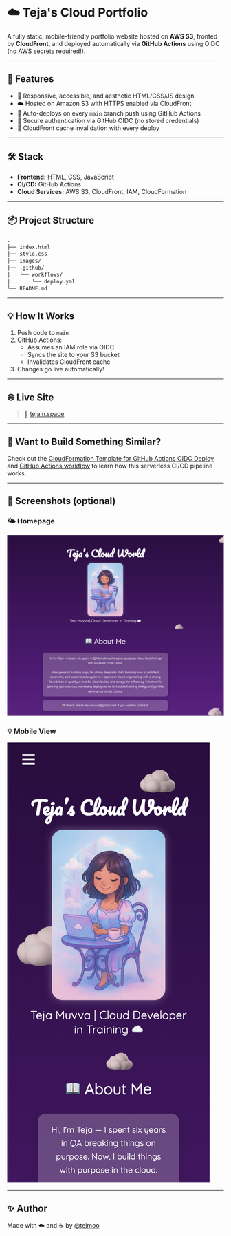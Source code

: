 # ☁️ Teja's Cloud Portfolio

A fully static, mobile-friendly portfolio website hosted on **AWS S3**, fronted by **CloudFront**, and deployed automatically via **GitHub Actions** using OIDC (no AWS secrets required!).

---

## 🚀 Features

- 🎨 Responsive, accessible, and aesthetic HTML/CSS/JS design
- ☁️ Hosted on Amazon S3 with HTTPS enabled via CloudFront
- 🔄 Auto-deploys on every `main` branch push using GitHub Actions
- 🔐 Secure authentication via GitHub OIDC (no stored credentials)
- 🔁 CloudFront cache invalidation with every deploy

---

## 🛠 Stack

- **Frontend:** HTML, CSS, JavaScript
- **CI/CD:** GitHub Actions
- **Cloud Services:** AWS S3, CloudFront, IAM, CloudFormation

---

## 📦 Project Structure

```
.
├── index.html
├── style.css
├── images/
├── .github/
│   └── workflows/
│       └── deploy.yml
└── README.md
```

---

## 💡 How It Works

1. Push code to `main`
2. GitHub Actions:
   - Assumes an IAM role via OIDC
   - Syncs the site to your S3 bucket
   - Invalidates CloudFront cache
3. Changes go live automatically!

---

## 🌐 Live Site

> 🔗 [tejain.space](#)  

---

## 🧠 Want to Build Something Similar?

Check out the [CloudFormation Template for GitHub Actions OIDC Deploy](.github/cloudformation/github-oidc-deploy.yaml) and [GitHub Actions workflow](.github/workflows/deploy.yml) to learn how this serverless CI/CD pipeline works.

---

## 📸 Screenshots (optional)

### 🌤️ Homepage

![Homepage Screenshot](README_images/homepage.png)

### 💡 Mobile View

![Mobile Screenshot](README_images/mobile.png)

---

## ✨ Author

Made with ☁️ and ☕ by [@tejmoo](https://github.com/tejmoo)